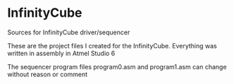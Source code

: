# InfinityCube
Sources for InfinityCube driver/sequencer


These are the project files I created for the InfinityCube. Everything was written in assembly in Atmel Studio 6

The sequencer program files program0.asm and program1.asm can change without reason or comment


